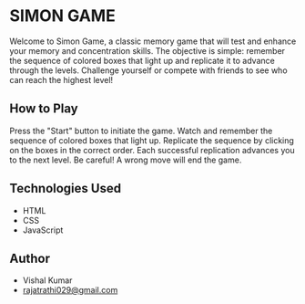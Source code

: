 # SIMON GAME

Welcome to Simon Game, a classic memory game that will test and enhance your memory and concentration skills. The objective is simple: remember the sequence of colored boxes that light up and replicate it to advance through the levels. Challenge yourself or compete with friends to see who can reach the highest level!


## How to Play
Press the "Start" button to initiate the game.
Watch and remember the sequence of colored boxes that light up.
Replicate the sequence by clicking on the boxes in the correct order.
Each successful replication advances you to the next level.
Be careful! A wrong move will end the game.
## Technologies Used
- HTML
- CSS
- JavaScript

## Author
- Vishal Kumar
- rajatrathi029@gmail.com

